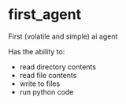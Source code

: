 # first_agent
First (volatile and simple) ai agent 

Has the ability to:
- read directory contents
- read file contents
- write to files
- run python code

